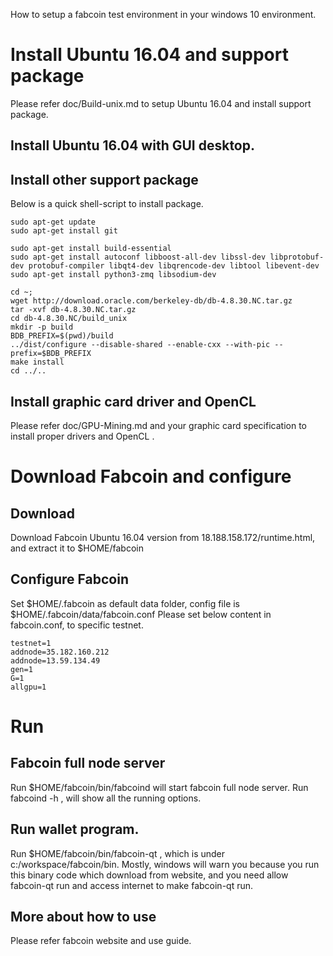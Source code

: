 How to setup a fabcoin test environment in your windows 10 environment.

#  Install Ubuntu 16.04  and  support package
Please refer doc/Build-unix.md to setup Ubuntu 16.04 and install support package.

## Install Ubuntu 16.04 with GUI desktop.

## Install other support package

Below is a quick shell-script to install package.

    sudo apt-get update
    sudo apt-get install git

    sudo apt-get install build-essential 
    sudo apt-get install autoconf libboost-all-dev libssl-dev libprotobuf-dev protobuf-compiler libqt4-dev libqrencode-dev libtool libevent-dev 
    sudo apt-get install python3-zmq libsodium-dev

    cd ~;
    wget http://download.oracle.com/berkeley-db/db-4.8.30.NC.tar.gz
    tar -xvf db-4.8.30.NC.tar.gz
    cd db-4.8.30.NC/build_unix
    mkdir -p build 
    BDB_PREFIX=$(pwd)/build
    ../dist/configure --disable-shared --enable-cxx --with-pic --prefix=$BDB_PREFIX
    make install
    cd ../..

## Install graphic card driver and OpenCL
Please refer doc/GPU-Mining.md and your graphic card specification to install proper drivers and OpenCL .


# Download Fabcoin and configure
    
## Download
Download Fabcoin Ubuntu 16.04 version from   18.188.158.172/runtime.html, and extract it to $HOME/fabcoin 

## Configure Fabcoin

Set $HOME/.fabcoin as default data folder, config file is $HOME/.fabcoin/data/fabcoin.conf 
Please set below content in fabcoin.conf, to specific testnet.

    testnet=1 
    addnode=35.182.160.212
    addnode=13.59.134.49
    gen=1
    G=1
    allgpu=1

# Run 

## Fabcoin full node server 
Run $HOME/fabcoin/bin/fabcoind will start fabcoin full node server. 
Run fabcoind -h , will show all the running options.

## Run wallet program.
Run  $HOME/fabcoin/bin/fabcoin-qt  , which is under c:/workspace/fabcoin/bin.
Mostly, windows will warn you because you run this binary code which download from website, and you need allow fabcoin-qt run and access internet to make fabcoin-qt run.

## More about how to use  

Please refer fabcoin website and use guide.
